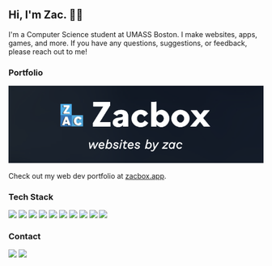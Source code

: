 ## Hi, I'm Zac. 👋🏻 

I'm a Computer Science student at UMASS Boston. I make websites, apps, games, and more. If you have any questions, suggestions, or feedback, please reach out to me!

### Portfolio

![Banner image with the Zacbox logo and text "Zacbox; websites by Zac".](img/zacbox-banner.png)

Check out my web dev portfolio at [zacbox.app](https://zacbox.app).

### Tech Stack

![](https://img.shields.io/badge/HTML-informational?style=flat&logo=HTML5&logoColor=white&color=E34F26) ![](https://img.shields.io/badge/CSS-informational?style=flat&logo=CSS3&logoColor=white&color=1572B6) ![](https://img.shields.io/badge/Javascript-informational?style=flat&logo=Javascript&logoColor=black&color=F7DF1E) ![](https://img.shields.io/badge/Python-informational?style=flat&logo=Python&logoColor=white&color=3776AB) ![](https://img.shields.io/badge/Java-informational?style=flat&logo=Oracle&logoColor=white&color=007396) ![](https://img.shields.io/badge/C++-informational?style=flat&logo=Cplusplus&logoColor=white&color=00599C) ![](https://img.shields.io/badge/C%20Sharp-informational?style=flat&logo=Csharp&logoColor=white&color=239120) ![](https://img.shields.io/badge/Electron-informational?style=flat&logo=Electron&logoColor=white&color=47848F) ![](https://img.shields.io/badge/NodeJs-informational?style=flat&logo=Node.js&logoColor=white&color=339933) ![](https://img.shields.io/badge/Ghidra-informational?style=flat&logo=Ghidra&logoColor=white&color=E22726)

### Contact

[![](https://img.shields.io/badge/Discord-TheOnlyZac-informational?style=flat&logo=Discord&logoColor=white&color=5865F2)](https://discordapp.com/channels/@me/TheOnlyZac#0269/) [![](https://img.shields.io/badge/Email-contact@zac.boston-informational?style=flat&logo=Gmail&logoColor=white&color=1d7bff)](mailto:contact@zac.boston)
